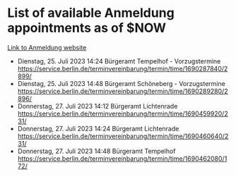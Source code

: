 # List of available Anmeldung appointments as of $NOW
[Link to Anmeldung website](https://service.berlin.de/terminvereinbarung/termin/tag.php?termin=1&anliegen[]=120686&dienstleisterlist=122210,122217,327316,122219,327312,122227,327314,122231,327346,122243,327348,122254,122252,329742,122260,329745,122262,329748,122271,327278,122273,327274,122277,327276,330436,122280,327294,122282,327290,122284,327292,122291,327270,122285,327266,122286,327264,122296,327268,150230,329760,122297,327286,122294,327284,122312,329763,122314,329775,122304,327330,122311,327334,122309,327332,317869,122281,327352,122279,329772,122283,122276,327324,122274,327326,122267,329766,122246,327318,122251,327320,122257,327322,122208,327298,122226,327300&herkunft=http%3A%2F%2Fservice.berlin.de%2Fdienstleistung%2F120686%2F)
- Dienstag, 25. Juli 2023 14:24 Bürgeramt Tempelhof - Vorzugstermine https://service.berlin.de/terminvereinbarung/termin/time/1690287840/2899/
- Dienstag, 25. Juli 2023 14:48 Bürgeramt Schöneberg - Vorzugstermine https://service.berlin.de/terminvereinbarung/termin/time/1690289280/2896/
- Donnerstag, 27. Juli 2023 14:12 Bürgeramt Lichtenrade https://service.berlin.de/terminvereinbarung/termin/time/1690459920/231/
- Donnerstag, 27. Juli 2023 14:24 Bürgeramt Lichtenrade https://service.berlin.de/terminvereinbarung/termin/time/1690460640/231/
- Donnerstag, 27. Juli 2023 14:48 Bürgeramt Tempelhof https://service.berlin.de/terminvereinbarung/termin/time/1690462080/172/
